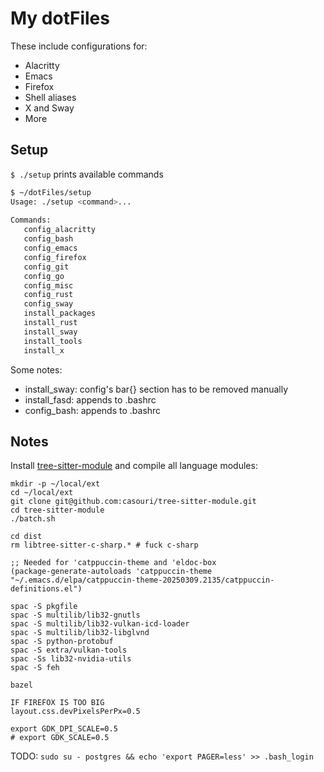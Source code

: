 My dotFiles
===========

These include configurations for:
- Alacritty
- Emacs
- Firefox
- Shell aliases
- X and Sway
- More


## Setup

`$ ./setup` prints available commands

```bash
$ ~/dotFiles/setup
Usage: ./setup <command>... 
 
Commands: 
   config_alacritty
   config_bash
   config_emacs
   config_firefox
   config_git
   config_go
   config_misc
   config_rust
   config_sway
   install_packages
   install_rust
   install_sway
   install_tools
   install_x
```

Some notes:
- install_sway: config's bar{} section has to be removed manually
- install_fasd: appends to .bashrc
- config_bash: appends to .bashrc


## Notes

Install
[tree-sitter-module](https://github.com/casouri/tree-sitter-module)
and compile all language modules:

```
mkdir -p ~/local/ext
cd ~/local/ext
git clone git@github.com:casouri/tree-sitter-module.git
cd tree-sitter-module
./batch.sh

cd dist
rm libtree-sitter-c-sharp.* # fuck c-sharp
```

```elisp
;; Needed for 'catppuccin-theme and 'eldoc-box
(package-generate-autoloads 'catppuccin-theme "~/.emacs.d/elpa/catppuccin-theme-20250309.2135/catppuccin-definitions.el")
```

```
spac -S pkgfile
spac -S multilib/lib32-gnutls
spac -S multilib/lib32-vulkan-icd-loader
spac -S multilib/lib32-libglvnd
spac -S python-protobuf
spac -S extra/vulkan-tools
spac -Ss lib32-nvidia-utils
spac -S feh

bazel

IF FIREFOX IS TOO BIG
layout.css.devPixelsPerPx=0.5
```

```
export GDK_DPI_SCALE=0.5
# export GDK_SCALE=0.5
```

TODO: `sudo su - postgres && echo 'export PAGER=less' >> .bash_login`
